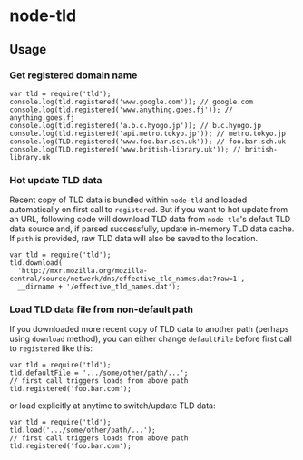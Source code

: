 # node-tld #

## Usage ##

### Get registered domain name ###

    var tld = require('tld');
    console.log(tld.registered('www.google.com')); // google.com
    console.log(tld.registered('www.anything.goes.fj')); // anything.goes.fj
    console.log(tld.registered('a.b.c.hyogo.jp')); // b.c.hyogo.jp
    console.log(tld.registered('api.metro.tokyo.jp')); // metro.tokyo.jp
    console.log(TLD.registered('www.foo.bar.sch.uk')); // foo.bar.sch.uk
    console.log(TLD.registered('www.british-library.uk')); // british-library.uk
  
### Hot update TLD data ###

Recent copy of TLD data is bundled within `node-tld` and loaded automatically on first call to `registered`. But if you want to hot update from an URL, following code will download TLD data from `node-tld`'s defaut TLD data source and, if parsed successfully, update in-memory TLD data cache. If `path` is provided, raw TLD data will also be saved to the location.

    var tld = require('tld');
    tld.download(
      'http://mxr.mozilla.org/mozilla-central/source/netwerk/dns/effective_tld_names.dat?raw=1',
      __dirname + '/effective_tld_names.dat');

### Load TLD data file from non-default path ###

If you downloaded more recent copy of TLD data to another path (perhaps using `download` method), you can either change `defaultFile` before first call to `registered` like this:

    var tld = require('tld');
    tld.defaultFile = '.../some/other/path/...';
    // first call triggers loads from above path
    tld.registered('foo.bar.com');

or load explicitly at anytime to switch/update TLD data:

    var tld = require('tld');
    tld.load('.../some/other/path/...');
    // first call triggers loads from above path
    tld.registered('foo.bar.com');
